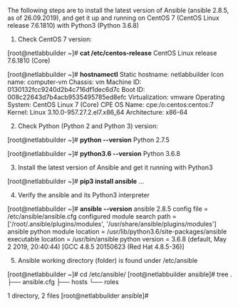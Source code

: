 The following steps are to install the latest version of Ansible (ansible 2.8.5, as of 26.09.2019), and get it up and running on CentOS 7 (CentOS Linux release 7.6.1810) with Python3 (Python 3.6.8)

1. Check CentOS 7 version:

[root@netlabbuilder ~]# **cat /etc/centos-release**
CentOS Linux release 7.6.1810 (Core)

[root@netlabbuilder ~]# **hostnamectl**
   Static hostname: netlabbuilder
         Icon name: computer-vm
           Chassis: vm
        Machine ID: 0130132fcc9240d2b4c716df1dec6d7c
           Boot ID: 008c22643d7b4acb9535495785ed8efc
    Virtualization: vmware
  Operating System: CentOS Linux 7 (Core)
       CPE OS Name: cpe:/o:centos:centos:7
            Kernel: Linux 3.10.0-957.27.2.el7.x86_64
      Architecture: x86-64
      
2. Check Python (Python 2 and Python 3) version:

[root@netlabbuilder ~]# **python --version**
Python 2.7.5

[root@netlabbuilder ~]# **python3.6 --version**
Python 3.6.8

3. Install the latest version of Ansible and get it running with Python3

[root@netlabbuilder ~]# **pip3 install ansible**
...

4. Verify the ansible and its Python3 interpreter

[root@netlabbuilder ~]# **ansible --version**
ansible 2.8.5
  config file = /etc/ansible/ansible.cfg
  configured module search path = ['/root/.ansible/plugins/modules', '/usr/share/ansible/plugins/modules']
  ansible python module location = /usr/lib/python3.6/site-packages/ansible
  executable location = /usr/bin/ansible
  python version = 3.6.8 (default, May  2 2019, 20:40:44) [GCC 4.8.5 20150623 (Red Hat 4.8.5-36)]
  
5. Ansible working directory (folder) is found under /etc/ansible

[root@netlabbuilder ~]# cd /etc/ansible/
[root@netlabbuilder ansible]# tree
.
├── ansible.cfg
├── hosts
└── roles

1 directory, 2 files
[root@netlabbuilder ansible]#

